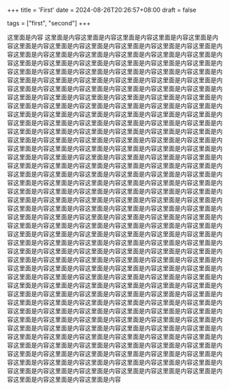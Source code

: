+++
title = 'First'
date = 2024-08-26T20:26:57+08:00
draft = false

tags = ["first", "second"]
+++

这里面是内容
这里面是内容这里面是内容这里面是内容这里面是内容这里面是内容这里面是内容这里面是内容这里面是内容这里面是内容这里面是内容这里面是内容这里面是内容这里面是内容这里面是内容这里面是内容这里面是内容这里面是内容这里面是内容这里面是内容这里面是内容这里面是内容这里面是内容这里面是内容这里面是内容这里面是内容这里面是内容这里面是内容这里面是内容这里面是内容这里面是内容这里面是内容这里面是内容这里面是内容这里面是内容这里面是内容这里面是内容这里面是内容这里面是内容这里面是内容这里面是内容这里面是内容这里面是内容这里面是内容这里面是内容这里面是内容这里面是内容这里面是内容这里面是内容这里面是内容这里面是内容这里面是内容这里面是内容这里面是内容这里面是内容这里面是内容这里面是内容这里面是内容这里面是内容这里面是内容这里面是内容这里面是内容这里面是内容这里面是内容这里面是内容这里面是内容这里面是内容这里面是内容这里面是内容这里面是内容这里面是内容这里面是内容这里面是内容这里面是内容这里面是内容这里面是内容这里面是内容这里面是内容这里面是内容这里面是内容这里面是内容这里面是内容这里面是内容这里面是内容这里面是内容这里面是内容这里面是内容这里面是内容这里面是内容这里面是内容这里面是内容这里面是内容这里面是内容这里面是内容这里面是内容这里面是内容这里面是内容这里面是内容这里面是内容这里面是内容这里面是内容这里面是内容这里面是内容这里面是内容这里面是内容这里面是内容这里面是内容这里面是内容这里面是内容这里面是内容这里面是内容这里面是内容这里面是内容这里面是内容这里面是内容这里面是内容这里面是内容这里面是内容这里面是内容这里面是内容这里面是内容这里面是内容这里面是内容这里面是内容这里面是内容这里面是内容这里面是内容这里面是内容这里面是内容这里面是内容这里面是内容这里面是内容这里面是内容这里面是内容这里面是内容这里面是内容这里面是内容这里面是内容这里面是内容这里面是内容这里面是内容这里面是内容这里面是内容这里面是内容这里面是内容这里面是内容这里面是内容这里面是内容这里面是内容这里面是内容这里面是内容这里面是内容这里面是内容这里面是内容这里面是内容这里面是内容这里面是内容这里面是内容这里面是内容这里面是内容这里面是内容这里面是内容这里面是内容这里面是内容这里面是内容这里面是内容这里面是内容这里面是内容这里面是内容这里面是内容这里面是内容这里面是内容这里面是内容这里面是内容这里面是内容这里面是内容这里面是内容这里面是内容这里面是内容这里面是内容这里面是内容这里面是内容这里面是内容这里面是内容这里面是内容这里面是内容这里面是内容这里面是内容这里面是内容这里面是内容这里面是内容这里面是内容这里面是内容这里面是内容这里面是内容这里面是内容这里面是内容这里面是内容这里面是内容这里面是内容这里面是内容这里面是内容这里面是内容这里面是内容这里面是内容这里面是内容这里面是内容这里面是内容这里面是内容这里面是内容这里面是内容这里面是内容这里面是内容这里面是内容这里面是内容这里面是内容这里面是内容这里面是内容这里面是内容这里面是内容这里面是内容这里面是内容这里面是内容这里面是内容这里面是内容这里面是内容这里面是内容这里面是内容这里面是内容这里面是内容这里面是内容这里面是内容这里面是内容这里面是内容这里面是内容这里面是内容这里面是内容这里面是内容这里面是内容这里面是内容这里面是内容这里面是内容这里面是内容
